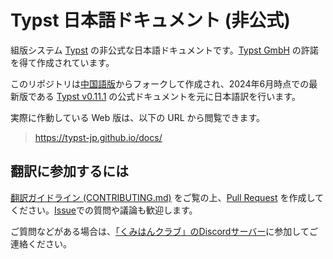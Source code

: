 # Typst 日本語ドキュメント (非公式)

組版システム [Typst](https://typst.app/docs) の非公式な日本語ドキュメントです。[Typst GmbH](https://typst.app/legal/) の許諾を得て作成されています。

このリポジトリは[中国語版](https://github.com/typst-doc-cn/typst-doc-cn.github.io)からフォークして作成され、2024年6月時点での最新版である [Typst v0.11.1](https://typst.app/docs/changelog/#v0.11.1) の公式ドキュメントを元に日本語訳を行います。

実際に作動している Web 版は、以下の URL から閲覧できます。
> https://typst-jp.github.io/docs/

## 翻訳に参加するには

[翻訳ガイドライン (CONTRIBUTING.md)](CONTRIBUTING.md) をご覧の上、[Pull Request](https://github.com/typst-jp/typst-jp.github.io/pulls) を作成してください。[Issue](https://github.com/typst-jp/typst-jp.github.io/issues)での質問や議論も歓迎します。

ご質問などがある場合は、[「くみはんクラブ」のDiscordサーバー](https://discord.gg/9xF7k4aAuH)に参加してご連絡ください。
